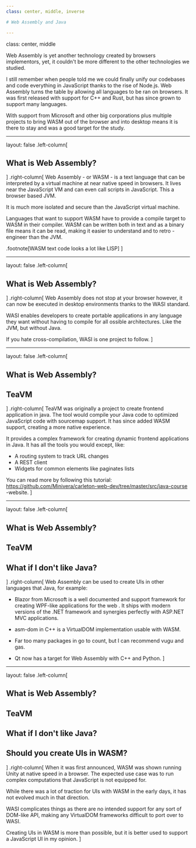 ```yaml
---
class: center, middle, inverse

# Web Assembly and Java

---
```

class: center, middle

Web Assembly is yet another technology created by browsers implementors, yet, it couldn't be more different to the
 other technologies we studied.
 
I still remember when people told me we could finally unify our codebases and code everything in JavaScript thanks to
 the rise of Node.js. Web Assembly turns the table by allowing all languages to be ran on browsers. It was first
  released with support for C++ and Rust, but has since grown to support many languages.

With support from Microsoft and other big corporations plus multiple projects to bring WASM out of the browser and
 into desktop means it is there to stay and was a good target for the study.

---

layout: false
.left-column[
  ## What is Web Assembly?
]
.right-column[
  Web Assembly - or WASM - is a text language that can be interpreted by a virtual machine at near native speed in
   browsers. It lives near the JavaScript VM and can even call scripts in JavaScript. This a browser based JVM.
  
  It is much more isolated and secure than the JavaScript virtual machine.
  
  Languages that want to support WASM have to provide a compile target to WASM in their compiler. WASM can
   be written both in text and as a binary file means it can be read, making it easier to understand and to retro
   -engineer than the JVM.

  .footnote[WASM text code looks a lot like LISP]
]

---

layout: false
.left-column[
  ## What is Web Assembly?
]
.right-column[
  Web Assembly does not stop at your browser however, it can now be executed in desktop environments thanks to the
   WASI standard.
   
  WASI enables developers to create portable applications in any language they want without having to compile for all
   ossible architectures. Like the JVM, but without Java.
  
  If you hate cross-compilation, WASI is one project to follow.
]

---

layout: false
.left-column[
  ## What is Web Assembly?
  ## TeaVM
]
.right-column[
  TeaVM was originally a project to create frontend application in java. The tool would compile your Java code to
   optimized JavaScript code with sourcemap support. It has since added WASM support, creating a more native experience.
  
  It provides a complex framework for creating dynamic frontend applications in Java. It has all the tools you would
   except, like:
   
  - A routing system to track URL changes
  - A REST client
  - Widgets for common elements like paginates lists
  
  You can read more by following this tutorial: https://github.com/Minivera/carleton-web-dev/tree/master/src/java-course
    -website.
]

---

layout: false
.left-column[
  ## What is Web Assembly?
  ## TeaVM
  ## What if I don't like Java?
]
.right-column[
  Web Assembly can be used to create UIs in other languages that Java, for example:
  
  - Blazor from Microsoft is a well documented and support framework for creating WPF-like applications for the web
  . It ships with modern versions of the .NET framework and synergies perfectly with ASP.NET MVC applications.
  
  - asm-dom in C++ is a VirtualDOM implementation usable with WASM.
  
  - Far too many packages in go to count, but I can recommend vugu and gas.
  
  - Qt now has a target for Web Assembly with C++ and Python.
]

---

layout: false
.left-column[
  ## What is Web Assembly?
  ## TeaVM
  ## What if I don't like Java?
  ## Should you create UIs in WASM?
]
.right-column[
  When it was first announced, WASM was shown running Unity at native speed in a browser. The expected use case was
   to run complex computations that JavaScript is not equipped for.
  
  While there was a lot of traction for UIs with WASM in the early days, it has not evolved much in that direction.
  
  WASI complicates things as there are no intended support for any sort of DOM-like API, making any VirtualDOM
   frameworks difficult to port over to WASI.
  
  Creating UIs in WASM is more than possible, but it is better used to support a JavaScript UI in my opinion.
]
